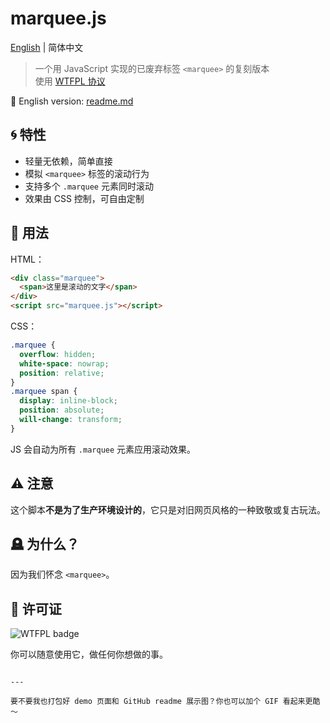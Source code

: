 # marquee.js

[English](readme.md) | 简体中文

> 一个用 JavaScript 实现的已废弃标签 `<marquee>` 的复刻版本  
> 使用 [WTFPL 协议](http://www.wtfpl.net/)

🔗 English version: [readme.md](readme.md)

## 🌀 特性

- 轻量无依赖，简单直接
- 模拟 `<marquee>` 标签的滚动行为
- 支持多个 `.marquee` 元素同时滚动
- 效果由 CSS 控制，可自由定制

## 🚀 用法

HTML：

```html
<div class="marquee">
  <span>这里是滚动的文字</span>
</div>
<script src="marquee.js"></script>
```

CSS：

```css
.marquee {
  overflow: hidden;
  white-space: nowrap;
  position: relative;
}
.marquee span {
  display: inline-block;
  position: absolute;
  will-change: transform;
}
```

JS 会自动为所有 `.marquee` 元素应用滚动效果。

## ⚠️ 注意

这个脚本**不是为了生产环境设计的**，它只是对旧网页风格的一种致敬或复古玩法。

## 🪦 为什么？

因为我们怀念 `<marquee>`。

## 📜 许可证

![WTFPL badge](https://img.shields.io/badge/license-WTFPL-brightgreen.svg)

你可以随意使用它，做任何你想做的事。

```

---

要不要我也打包好 demo 页面和 GitHub readme 展示图？你也可以加个 GIF 看起来更酷～
```
